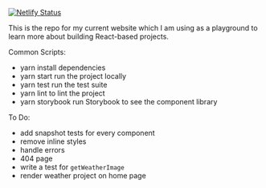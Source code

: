 [![Netlify Status](https://api.netlify.com/api/v1/badges/75cb430a-1092-4a4a-acca-2a47c17355e0/deploy-status)](https://app.netlify.com/sites/pandy-dev/deploys)

This is the repo for my current website which I am using as a playground to learn more about building React-based projects.

Common Scripts:
- yarn install dependencies
- yarn start run the project locally
- yarn test run the test suite
- yarn lint to lint the project
- yarn storybook run Storybook to see the component library

To Do:

- add snapshot tests for every component
- remove inline styles
- handle errors
- 404 page
- write a test for `getWeatherImage`
- render weather project on home page